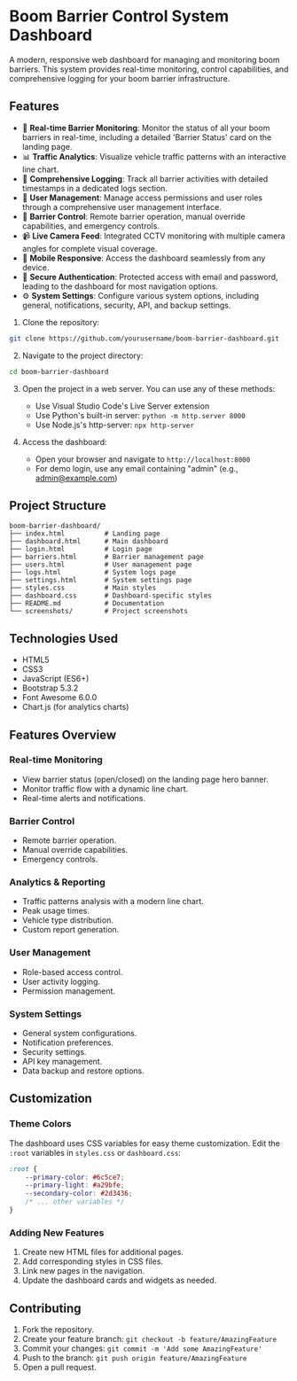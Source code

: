 # Boom Barrier Control System Dashboard

A modern, responsive web dashboard for managing and monitoring boom barriers. This system provides real-time monitoring, control capabilities, and comprehensive logging for your boom barrier infrastructure.

## Features

- 🌿 **Real-time Barrier Monitoring**: Monitor the status of all your boom barriers in real-time, including a detailed 'Barrier Status' card on the landing page.
- 📊 **Traffic Analytics**: Visualize vehicle traffic patterns with an interactive line chart.
- 📝 **Comprehensive Logging**: Track all barrier activities with detailed timestamps in a dedicated logs section.
- 👥 **User Management**: Manage access permissions and user roles through a comprehensive user management interface.
- 🚧 **Barrier Control**: Remote barrier operation, manual override capabilities, and emergency controls.
- 📹 **Live Camera Feed**: Integrated CCTV monitoring with multiple camera angles for complete visual coverage.
- 📱 **Mobile Responsive**: Access the dashboard seamlessly from any device.
- 🔐 **Secure Authentication**: Protected access with email and password, leading to the dashboard for most navigation options.
- ⚙️ **System Settings**: Configure various system options, including general, notifications, security, API, and backup settings.

1. Clone the repository:
```bash
git clone https://github.com/yourusername/boom-barrier-dashboard.git
```

2. Navigate to the project directory:
```bash
cd boom-barrier-dashboard
```

3. Open the project in a web server. You can use any of these methods:
   - Use Visual Studio Code's Live Server extension
   - Use Python's built-in server: `python -m http.server 8000`
   - Use Node.js's http-server: `npx http-server`

4. Access the dashboard:
   - Open your browser and navigate to `http://localhost:8000`
   - For demo login, use any email containing "admin" (e.g., admin@example.com)

## Project Structure

```
boom-barrier-dashboard/
├── index.html          # Landing page
├── dashboard.html      # Main dashboard
├── login.html          # Login page
├── barriers.html       # Barrier management page
├── users.html          # User management page
├── logs.html           # System logs page
├── settings.html       # System settings page
├── styles.css          # Main styles
├── dashboard.css       # Dashboard-specific styles
├── README.md           # Documentation
└── screenshots/        # Project screenshots
```

## Technologies Used

- HTML5
- CSS3
- JavaScript (ES6+)
- Bootstrap 5.3.2
- Font Awesome 6.0.0
- Chart.js (for analytics charts)

## Features Overview

### Real-time Monitoring
- View barrier status (open/closed) on the landing page hero banner.
- Monitor traffic flow with a dynamic line chart.
- Real-time alerts and notifications.

### Barrier Control
- Remote barrier operation.
- Manual override capabilities.
- Emergency controls.

### Analytics & Reporting
- Traffic patterns analysis with a modern line chart.
- Peak usage times.
- Vehicle type distribution.
- Custom report generation.

### User Management
- Role-based access control.
- User activity logging.
- Permission management.

### System Settings
- General system configurations.
- Notification preferences.
- Security settings.
- API key management.
- Data backup and restore options.

## Customization

### Theme Colors
The dashboard uses CSS variables for easy theme customization. Edit the `:root` variables in `styles.css` or `dashboard.css`:

```css
:root {
    --primary-color: #6c5ce7;
    --primary-light: #a29bfe;
    --secondary-color: #2d3436;
    /* ... other variables */
}
```

### Adding New Features
1. Create new HTML files for additional pages.
2. Add corresponding styles in CSS files.
3. Link new pages in the navigation.
4. Update the dashboard cards and widgets as needed.

## Contributing

1. Fork the repository.
2. Create your feature branch: `git checkout -b feature/AmazingFeature`
3. Commit your changes: `git commit -m 'Add some AmazingFeature'`
4. Push to the branch: `git push origin feature/AmazingFeature`
5. Open a pull request.

